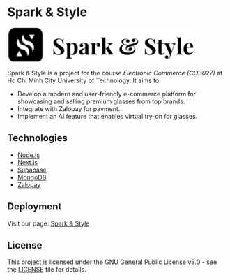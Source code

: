 # Spark & Style

![logo](https://github.com/ledung09/sparknstyle/blob/main/frontend/public/web-logo.png)

Spark & Style is a project for the course _Electronic Commerce (CO3027)_ at Ho Chi Minh City University of Technology. It aims to:

- Develop a modern and user-friendly e-commerce platform for showcasing and selling premium glasses from top brands.
- Integrate with Zalopay for payment.
- Implement an AI feature that enables virtual try-on for glasses.

## Technologies

- [Node.js](https://nodejs.org/en/)
- [Next.js](https://nextjs.org/)
- [Supabase](https://supabase.com/)
- [MongoDB](https://www.mongodb.com/)
- [Zalopay](https://zalopay.vn/)

## Deployment
Visit our page: [Spark & Style](https://sparknstyle.vercel.app/)

## License

This project is licensed under the GNU General Public License v3.0 - see the [LICENSE](LICENSE) file for details.
